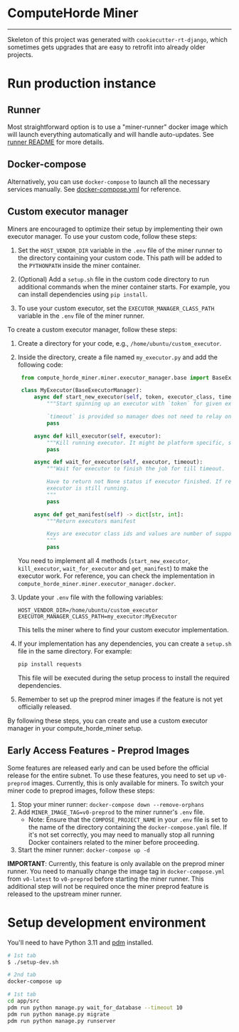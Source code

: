 # ComputeHorde Miner



- - -

Skeleton of this project was generated with `cookiecutter-rt-django`, which sometimes gets upgrades that are easy to retrofit into already older projects.

# Run production instance

## Runner

Most straightforward option is to use a "miner-runner" docker image which will launch everything automatically and will handle auto-updates. See [runner README](envs/runner/README.md) for more details.

## Docker-compose

Alternatively, you can use `docker-compose` to launch all the necessary services manually. See [docker-compose.yml](envs/runner/data/docker-compose.yml) for reference.

## Custom executor manager

Miners are encouraged to optimize their setup by implementing their own executor manager. To use your custom code, follow these steps:

1. Set the `HOST_VENDOR_DIR` variable in the `.env` file of the miner runner to the directory containing your custom code. This path will be added to the `PYTHONPATH` inside the miner container.

2. (Optional) Add a `setup.sh` file in the custom code directory to run additional commands when the miner container starts. For example, you can install dependencies using `pip install`.

3. To use your custom executor, set the `EXECUTOR_MANAGER_CLASS_PATH` variable in the `.env` file of the miner runner.

To create a custom executor manager, follow these steps:

1. Create a directory for your code, e.g., `/home/ubuntu/custom_executor`.

2. Inside the directory, create a file named `my_executor.py` and add the following code:

   ```python
    from compute_horde_miner.miner.executor_manager.base import BaseExecutorManager

    class MyExecutor(BaseExecutorManager):
        async def start_new_executor(self, token, executor_class, timeout):
            """Start spinning up an executor with `token` for given executor_class or raise ExecutorUnavailable if at capacity

            `timeout` is provided so manager does not need to relay on pool cleanup to stop expired executor"""
            pass

        async def kill_executor(self, executor):
            """Kill running executor. It might be platform specific, so leave it to Manager implementation"""
            pass

        async def wait_for_executor(self, executor, timeout):
            """Wait for executor to finish the job for till timeout.

            Have to return not None status if executor finished. If returned status is None it means that
            executor is still running.
            """
            pass

        async def get_manifest(self) -> dict[str, int]:
            """Return executors manifest

            Keys are executor class ids and values are number of supported executors for given executor class.
            """
            pass
   ```

   You need to implement all 4 methods (`start_new_executor`, `kill_executor`, `wait_for_executor` and `get_manifest`) to make the executor work. For reference, you can check the implementation in `compute_horde_miner.miner.executor_manager.docker`.

3. Update your `.env` file with the following variables:

   ```
   HOST_VENDOR_DIR=/home/ubuntu/custom_executor
   EXECUTOR_MANAGER_CLASS_PATH=my_executor:MyExecutor
   ```

   This tells the miner where to find your custom executor implementation.

4. If your implementation has any dependencies, you can create a `setup.sh` file in the same directory. For example:

   ```bash
   pip install requests
   ```

   This file will be executed during the setup process to install the required dependencies.

5. Remember to set up the preprod miner images if the feature is not yet officially released.

By following these steps, you can create and use a custom executor manager in your compute_horde_miner setup.

## Early Access Features - Preprod Images
Some features are released early and can be used before the official release for the entire subnet. To use these features, you need to set up `v0-preprod` images. Currently, this is only available for miners.
To switch your miner code to preprod images, follow these steps:
1. Stop your miner runner: `docker-compose down --remove-orphans`
2. Add `MINER_IMAGE_TAG=v0-preprod` to the miner runner's `.env` file.
   - Note: Ensure that the `COMPOSE_PROJECT_NAME` in your `.env` file is set to the name of the directory containing the `docker-compose.yaml` file. If it's not set correctly, you may need to manually stop all running Docker containers related to the miner before proceeding.
3. Start the miner runner: `docker-compose up -d`

**IMPORTANT**: Currently, this feature is only available on the preprod miner runner. You need to manually change the image tag in `docker-compose.yml` from `v0-latest` to `v0-preprod` before starting the miner runner. This additional step will not be required once the miner preprod feature is released to the upstream miner runner.

# Setup development environment

You'll need to have Python 3.11 and [pdm](https://pdm-project.org) installed.

```sh
# 1st tab
$ ./setup-dev.sh
```

```sh
# 2nd tab
docker-compose up
```

```sh
# 1st tab
cd app/src
pdm run python manage.py wait_for_database --timeout 10
pdm run python manage.py migrate
pdm run python manage.py runserver
```
